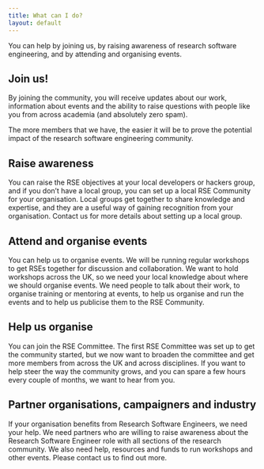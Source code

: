 ```yaml
---
title: What can I do?
layout: default
---
```



You can help by joining us, by raising awareness of research software engineering, 
and by attending and organising events.

Join us!
--------

By joining the community, you will receive updates about our work, 
information about events and the ability to raise questions with people like you from across 
academia (and absolutely zero spam).

The more members that we have, the easier it will be to prove the potential impact of the research 
software engineering community.

Raise awareness
---------------

You can raise the RSE objectives at your local developers or hackers group, and if you don’t have a
local group, you can set up a local RSE Community for your organisation. Local groups get together to
share knowledge and expertise, and they are a useful way of gaining recognition from your organisation. 
Contact us for more details about setting up a local group.

Attend and organise events
--------------------------

You can help us to organise events. We will be running regular workshops to get RSEs together for
discussion and collaboration. We want to hold workshops across the UK, so we need your local knowledge about
where we should organise events. We need people to talk about their work, to organise training or mentoring at
events, to help us organise and run the events and to help us publicise them to the RSE Community.

Help us organise
----------------

You can join the RSE Committee. The first RSE Committee was set up to get the community started,
but we now want to broaden the committee and get more members from across the UK and across disciplines.
If you want to help steer the way the community grows, and you can spare a few hours every couple of months,
we want to hear from you.

Partner organisations, campaigners and industry
-----------------------------------------------

If your organisation benefits from Research Software Engineers, we need your help. We need partners who are
willing to raise awareness about the Research Software Engineer role with all sections of the research community. 
We also need help, resources and funds to run workshops and other events. Please contact us to find out more.

